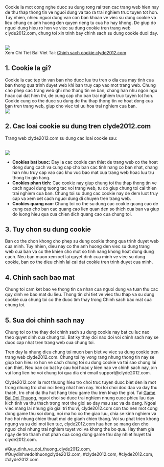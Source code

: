 <p>Cookie la mot cong nghe duoc su dung rong rai tren cac trang web hien nay de thu thap thong tin ve nguoi dung va tao ra trai nghiem truc tuyen tot hon. Tuy nhien, nhieu nguoi dung van con ban khoan ve viec su dung cookie va lieu chung co anh huong den quyen rieng tu cua ho hay khong. De giup do nguoi dung hieu ro hon ve viec su dung cookie tren trang web clyde2012.com, chung toi xin trinh bay chinh sach su dung cookie duoi day.</p><br><img src="https://clyde2012.com/wp-content/uploads/2025/02/chinh-sach-cookie-16.webp"></br>
Xem Chi Tiet Bai Viet Tai: <a href="https://clyde2012.com/chinh-sach-cookie-clyde2012-com/">Chinh sach cookie clyde2012.com</a><h2>1. Cookie la gi?</h2><p>Cookie la cac tep tin van ban nho duoc luu tru tren o dia cua may tinh cua ban thong qua trinh duyet web khi ban truy cap vao mot trang web. Chung cho phep cac trang web ghi nho thong tin ve ban, chang han nhu ngon ngu hoac cai dat hien thi, de cung cap cho ban trai nghiem truc tuyen tot hon. Cookie cung co the duoc su dung de thu thap thong tin ve hoat dong cua ban tren trang web, giup cho viec toi uu hoa trai nghiem cua ban.<br><img src="https://clyde2012.com/wp-content/uploads/2025/02/chinh-sach-cookie-18.webp"></br><h2>2. Cac loai cookie su dung tren clyde2012.com</h2><p>Trang web clyde2012.com su dung cac loai cookie sau:</p><br><img src="https://clyde2012.com/wp-content/uploads/2025/02/chinh-sach-cookie-17.webp"></br><ul>
<li><strong>Cookies bat buoc:</strong> Day la cac cookie can thiet de trang web co the hoat dong dung cach va cung cap cho ban cac tinh nang co ban nhat, chang han nhu truy cap vao cac khu vuc bao mat cua trang web hoac luu tru thong tin gio hang.</li>
<li><strong>Cookies phan tich:</strong> Cac cookie nay giup chung toi thu thap thong tin ve cach nguoi dung tuong tac voi trang web, tu do giup chung toi cai thien trai nghiem cua ban. Chung toi su dung cac cookie nay de dem luot truy cap va xem xet cach nguoi dung di chuyen tren trang web.</li>
<li><strong>Cookies quang cao:</strong> Chung toi co the su dung cac cookie quang cao de cung cap cho ban cac quang cao lien quan den so thich cua ban va giup do luong hieu qua cua chien dich quang cao cua chung toi.</li>
</ul><h2>3. Tuy chon su dung cookie</h2><p>Ban co the chon khong cho phep su dung cookie thong qua trinh duyet web cua minh. Tuy nhien, dieu nay co the anh huong den viec su dung trang web cua ban va co the khien cho mot so tinh nang khong hoat dong dung cach. Neu ban muon xem xet lai quyet dinh cua minh ve viec su dung cookie, ban co the dieu chinh lai cai dat cookie tren trinh duyet cua minh.<h2>4. Chinh sach bao mat</h2><p>Chung toi cam ket bao ve thong tin ca nhan cua nguoi dung va tuan thu cac quy dinh ve bao mat du lieu. Thong tin chi tiet ve viec thu thap va su dung cookie cua chung toi co the duoc tim thay trong Chinh sach bao mat cua chung toi.</p><h2>5. Sua doi chinh sach nay</h2><p>Chung toi co the thay doi chinh sach su dung cookie nay bat cu luc nao theo quyet dinh cua chung toi. Bat ky thay doi nao doi voi chinh sach nay se duoc cap nhat tren trang web cua chung toi.<p>Tren day la nhung dieu chung toi muon ban biet ve viec su dung cookie tren trang web clyde2012.com. Chung toi hy vong rang nhung thong tin nay se giup ban hieu ro hon ve cach chung toi su dung cookie va tai sao chung lai can thiet. Neu ban co bat ky cau hoi hoac y kien nao ve chinh sach nay, xin vui long lien he voi chung toi qua dia chi email support@clyde2012.com.</p><p>Clyde2012.com la mot thuong hieu tro choi truc tuyen duoc biet den la mot trong nhung tro choi noi tieng nhat hien nay. Voi loi choi doc dao va day thu thach, tro choi da thu hut hang trieu game thu tren khap the gioi. Tai <a href="https://clyde2012.com/">Game Bai Doi Thuong</a>, nguoi choi se duoc trai nghiem nhung cuoc phieu luu day kich tinh va thu thach trong mot the gioi ao day mau sac va da dang. Ngoai viec mang lai nhung gio giai tri thu vi, clyde2012.com con tao nen mot cong dong game thu soi dong, noi ma ho co the giao luu, chia se kinh nghiem va hoc hoi nhung chien thuat moi de gianh chien thang. Voi su phat trien khong ngung va su doi moi lien tuc, clyde2012.com hua hen se mang den cho nguoi choi nhung trai nghiem tuyet voi va khong the bo qua. Hay tham gia ngay de tro thanh mot phan cua cong dong game thu day nhiet huyet tai clyde2012.com.</p>
#Quy_dinh_ve_doi_thuong_clyde2012.com, #Quydinhvedoithuongclyde2012.com, #clyde2012.com, #clyde2012.com, #clyde2012.com
